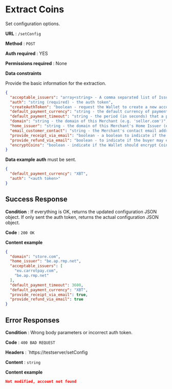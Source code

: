 # Extract Coins

Set configuration options.

**URL** : `/setConfig`

**Method** : `POST`

**Auth required** : YES

**Permissions required** : None

**Data constraints**

Provide the basic information for the extraction.

```json
{
  "acceptable_issuers": "array<string> - A comma separated list of Issuer domains whose Coins are acceptable (e.g. [(eu.carrotpay.com), bitex.com])",
  "auth": "string (required) - the auth token",
  "createAuthToken": "boolean - request the Wallet to create a new account and to store the authentication token in an 'auth' element in the config file. If 'auth' already exists, this setting is ignored",
  "default_payment_currency": "string - the default currency of payments (e.g. 'XBT')",
  "default_payment_timeout": "string - the period (in seconds) that a payment request is valid when expires parameter is not set",
  "domain": "string - the domain of this Merchant (e.g. 'seller.com')",
  "home_issuer": "string - the domain of this Merchant's Home Issuer (e.g. 'eu.carrotpay.com')",
  "email_customer_contact": "string - the Merchant's contact email address. The configuration value may be overridden by passing a 'email.contact' element in the parameter to /createPaymentRequest",
  "provide_receipt_via_email": "boolean - a boolean to indicate if the buyer may expect a payment receipt, upon the occasion of providing an email address during payment",
  "provide_refund_via_email": "boolean - to indicate if the buyer may expect the possibility of a refund",
  "encryptCoins": "boolean - indicate if the Wallet should encrypt Coins while they are stored in the database",
}
```

**Data example** **auth** must be sent.

```json
{
  "default_payment_currency": "XBT",
  "auth": "<auth token>"
}
```

## Success Response

**Condition** : If everything is OK, returns the updated configuration JSON object. If only sent the auth token, returns the actual configuration JSON object.

**Code** : `200 OK`

**Content example**

```json
{
  "domain": "store.com",
  "home_issuer": "be.ap.rmp.net",
  "acceptable_issuers": [
    "eu.carrotpay.com",
    "be.ap.rmp.net"
  ],
  "default_payment_timeout": 3600,
  "default_payment_currency": "XBT",
  "provide_receipt_via_email": true,
  "provide_refund_via_email": true
}
```

## Error Responses

**Condition** : Wrong body parameters or incorrect auth token.

**Code** : `400 BAD REQUEST`

**Headers** : `https://testserver/setConfig

**Content** : `string`

**Content example**

```json
Not modified, account not found
```
